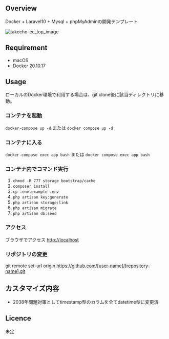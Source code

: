 ## Overview
Docker + Laravel10 + Mysql + phpMyAdminの開発テンプレート

![takecho-ec_top_image](https://github.com/Arrrrrchi/takecho_ec_docker/assets/89783339/4830317f-2ff5-493c-88e2-f9def6eb9c46)


## Requirement
- macOS
- Docker 20.10.17

## Usage
ローカルのDocker環境で利用する場合は、git clone後に該当ディレクトリに移動。

### コンテナを起動
`docker-compose up -d`
または
`docker compose up -d`

### コンテナに入る
`docker-compose exec app bash`
または
`docker compose exec app bash`

### コンテナ内でコマンド実行
1. `chmod -R 777 storage bootstrap/cache`
1. `composer install`
1. `cp .env.example .env`
1. `php artisan key:generate`
1. `php artisan storage:link`
1. `php artisan migrate`
1. `php artisan db:seed`

### アクセス
ブラウザでアクセス
[http://localhost](http://localhost)

### リポジトリの変更
git remote set-url origin https://github.com/[user-name]/[repository-name].git

## カスタマイズ内容
- 2038年問題対策としてtimestamp型のカラムを全てdatetime型に変更済

## Licence
未定